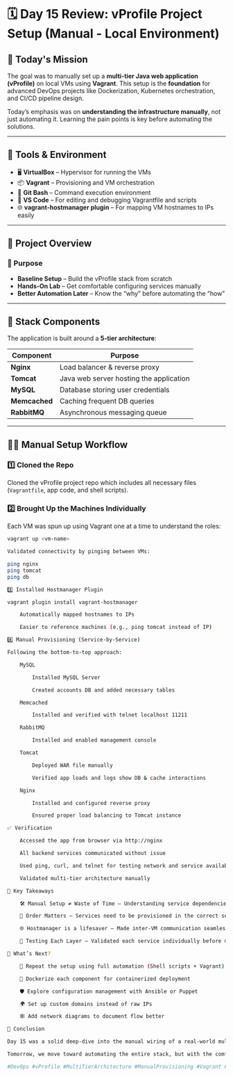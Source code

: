 # 🗓️ Day 15 Review: vProfile Project Setup (Manual - Local Environment)

## 📌 Today's Mission

The goal was to manually set up a **multi-tier Java web application (vProfile)** on local VMs using **Vagrant**. This setup is the **foundation** for advanced DevOps projects like Dockerization, Kubernetes orchestration, and CI/CD pipeline design.

Today’s emphasis was on **understanding the infrastructure manually**, not just automating it. Learning the pain points is key before automating the solutions.

---

## 🔧 Tools & Environment

- 🖥️ **VirtualBox** – Hypervisor for running the VMs  
- 📦 **Vagrant** – Provisioning and VM orchestration  
- 🔧 **Git Bash** – Command execution environment  
- 📝 **VS Code** – For editing and debugging Vagrantfile and scripts  
- 🌐 **vagrant-hostmanager plugin** – For mapping VM hostnames to IPs easily  

---

## 📂 Project Overview

### 🎯 Purpose

- **Baseline Setup** – Build the vProfile stack from scratch  
- **Hands-On Lab** – Get comfortable configuring services manually  
- **Better Automation Later** – Know the “why” before automating the “how”  

---

## 🧱 Stack Components

The application is built around a **5-tier architecture**:

| Component   | Purpose                                   |
|-------------|-------------------------------------------|
| **Nginx**   | Load balancer & reverse proxy             |
| **Tomcat**  | Java web server hosting the application   |
| **MySQL**   | Database storing user credentials         |
| **Memcached** | Caching frequent DB queries             |
| **RabbitMQ** | Asynchronous messaging queue             |

---

## 🧑‍🔧 Manual Setup Workflow

### 1️⃣ Cloned the Repo  
Cloned the vProfile project repo which includes all necessary files (`Vagrantfile`, app code, and shell scripts).

### 2️⃣ Brought Up the Machines Individually

Each VM was spun up using Vagrant one at a time to understand the roles:

```bash
vagrant up <vm-name>

Validated connectivity by pinging between VMs:

ping nginx
ping tomcat
ping db

3️⃣ Installed Hostmanager Plugin

vagrant plugin install vagrant-hostmanager

    Automatically mapped hostnames to IPs

    Easier to reference machines (e.g., ping tomcat instead of IP)

4️⃣ Manual Provisioning (Service-by-Service)

Following the bottom-to-top approach:

    MySQL

        Installed MySQL Server

        Created accounts DB and added necessary tables

    Memcached

        Installed and verified with telnet localhost 11211

    RabbitMQ

        Installed and enabled management console

    Tomcat

        Deployed WAR file manually

        Verified app loads and logs show DB & cache interactions

    Nginx

        Installed and configured reverse proxy

        Ensured proper load balancing to Tomcat instance

✅ Verification

    Accessed the app from browser via http://nginx

    All backend services communicated without issue

    Used ping, curl, and telnet for testing network and service availability

    Validated multi-tier architecture manually

🧠 Key Takeaways

    🛠️ Manual Setup ≠ Waste of Time – Understanding service dependencies is crucial before automating.

    🔄 Order Matters – Services need to be provisioned in the correct sequence.

    🌐 Hostmanager is a lifesaver – Made inter-VM communication seamless.

    🧪 Testing Each Layer – Validated each service individually before moving on.

📍 What’s Next?

    🔁 Repeat the setup using full automation (Shell scripts + Vagrant)

    🐳 Dockerize each component for containerized deployment

    🛡️ Explore configuration management with Ansible or Puppet

    🌍 Set up custom domains instead of raw IPs

    🕸️ Add network diagrams to document flow better

🚀 Conclusion

Day 15 was a solid deep-dive into the manual wiring of a real-world multi-tier application. I now have a complete local environment running vProfile — verified, ping-tested, and ready for automation.

Tomorrow, we move toward automating the entire stack, but with the comfort of knowing exactly what’s happening under the hood.

#DevOps #vProfile #MultiTierArchitecture #ManualProvisioning #Vagrant #Virtualization #RabbitMQ #Memcached #MySQL #Tomcat #Nginx #Linux #HostManager #Day15 #IaaC

